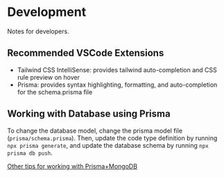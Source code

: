 # Development

Notes for developers.

## Recommended VSCode Extensions
- Tailwind CSS IntelliSense: provides tailwind auto-completion and CSS rule preview on hover
- Prisma: provides syntax highlighting, formatting, and auto-completion for the schema.prisma file

## Working with Database using Prisma
To change the database model, change the prisma model file (`prisma/schema.prisma`). Then, update the code type definition by running `npx prisma generate`, and update the database schema by running `npx prisma db push`.

[Other tips for working with Prisma+MongoDB](https://www.prisma.io/docs/orm/overview/databases/mongodb/)
